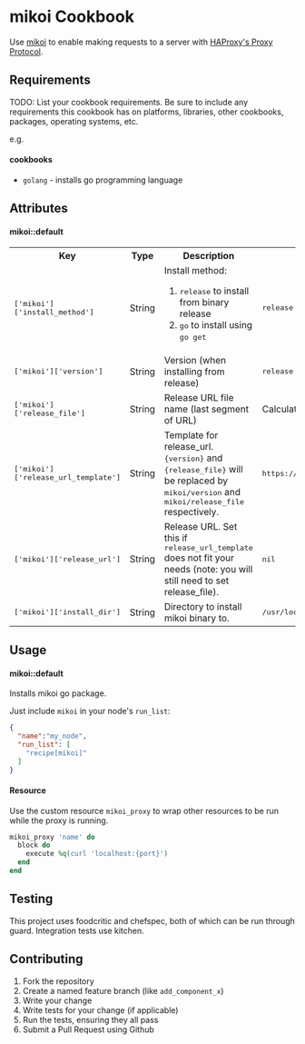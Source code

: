 mikoi Cookbook
============================
Use [mikoi](https://github.com/nabeken/mikoi) to enable making requests to a server with [HAProxy's Proxy Protocol](http://www.haproxy.org/download/1.5/doc/proxy-protocol.txt).

Requirements
------------
TODO: List your cookbook requirements. Be sure to include any requirements this cookbook has on platforms, libraries, other cookbooks, packages, operating systems, etc.

e.g.
#### cookbooks
- `golang` - installs go programming language

Attributes
----------

#### mikoi::default
<table>
  <tr>
    <th>Key</th>
    <th>Type</th>
    <th>Description</th>
    <th>Default</th>
  </tr>
  <tr>
    <td><tt>['mikoi']['install_method']</tt></td>
    <td>String</td>
    <td>Install method:
      <ol>
        <li><tt>release</tt> to install from binary release</li>
        <li><tt>go</tt> to install using <tt>go get</tt></li>
      </ol>
    </td>
    <td><tt>release</tt></td>
  </tr>
  <tr>
    <td><tt>['mikoi']['version']</tt></td>
    <td>String</td>
    <td>Version (when installing from release)</td>
    <td><tt>release</tt></td>
  </tr>
  <tr>
    <td><tt>['mikoi']['release_file']</tt></td>
    <td>String</td>
    <td>Release URL file name (last segment of URL)</td>
    <td>Calculated based on OS</td>
  </tr>
  <tr>
    <td><tt>['mikoi']['release_url_template']</tt></td>
    <td>String</td>
    <td>Template for release_url. <tt>{version}</tt> and <tt>{release_file}</tt> will be replaced by <tt>mikoi/version</tt> and <tt>mikoi/release_file</tt> respectively.</td>
    <td><tt>https://github.com/nabeken/mikoi/releases/download/{version}/{release_file}</tt></td>
  </tr>
  <tr>
    <td><tt>['mikoi']['release_url']</tt></td>
    <td>String</td>
    <td>Release URL. Set this if <tt>release_url_template</tt> does not fit your needs (note: you will still need to set release_file).
    <td><tt>nil</tt></td>
  </tr>
  <tr>
    <td><tt>['mikoi']['install_dir']</tt></td>
    <td>String</td>
    <td>Directory to install mikoi binary to.</td>
    <td><tt>/usr/local/bin</tt></td>
  </tr>
</table>

Usage
-----
#### mikoi::default
Installs mikoi go package.

Just include `mikoi` in your node's `run_list`:

```json
{
  "name":"my_node",
  "run_list": [
    "recipe[mikoi]"
  ]
}
```

#### Resource
Use the custom resource `mikoi_proxy` to wrap other resources to be run while
the proxy is running.

```ruby
mikoi_proxy 'name' do
  block do
    execute %q(curl 'localhost:{port}')
  end
end
```

Testing
-------
This project uses foodcritic and chefspec, both of which can be run through guard. Integration tests use kitchen.

Contributing
------------
1. Fork the repository
2. Create a named feature branch (like `add_component_x`)
3. Write your change
4. Write tests for your change (if applicable)
5. Run the tests, ensuring they all pass
6. Submit a Pull Request using Github
